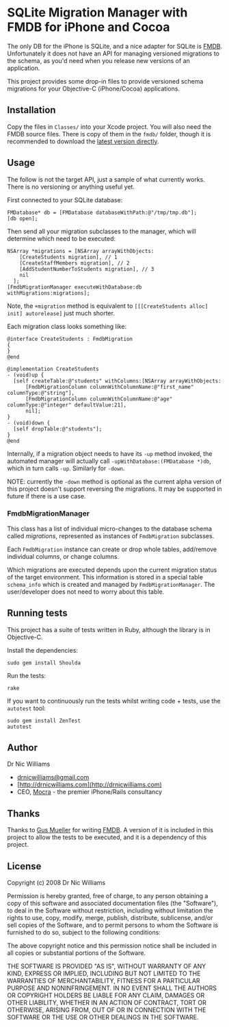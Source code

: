 # SQLite Migration Manager with FMDB for iPhone and Cocoa

The only DB for the iPhone is SQLite, and a nice adapter for SQLite is [FMDB](http://gusmueller.com/blog/archives/2008/06/new_home_for_fmdb.html). 
Unfortunately it does not have an API for managing versioned migrations to the schema, 
as you'd need when you release new versions of an application.

This project provides some drop-in files to provide versioned schema migrations for
your Objective-C (iPhone/Cocoa) applications.

## Installation

Copy the files in `Classes/` into your Xcode project. You will also need the FMDB source files. There is copy of them in the `fmdb/` folder, though it is recommended to download the [latest version directly](http://gusmueller.com/blog/archives/2008/06/new_home_for_fmdb.html).

## Usage

The follow is not the target API, just a sample of what currently works. There is no versioning or anything useful
yet.

First connected to your SQLite database:

    FMDatabase* db = [FMDatabase databaseWithPath:@"/tmp/tmp.db"];
    [db open];
  
Then send all your migration subclasses to the manager, which will determine which need to be executed:

    NSArray *migrations = [NSArray arrayWithObjects:
        [CreateStudents migration], // 1
        [CreateStaffMembers migration], // 2
        [AddStudentNumberToStudents migration], // 3
        nil
      ];
    [FmdbMigrationManager executeWithDatabase:db withMigrations:migrations];

Note, the `+migration` method is equivalent to `[[[CreateStudents alloc] init] autorelease]` just much shorter. 

Each migration class looks something like:

    @interface CreateStudents : FmdbMigration
    {
    }
    @end

    @implementation CreateStudents
    - (void)up {
      [self createTable:@"students" withColumns:[NSArray arrayWithObjects:
          [FmdbMigrationColumn columnWithColumnName:@"first_name" columnType:@"string"],
          [FmdbMigrationColumn columnWithColumnName:@"age" columnType:@"integer" defaultValue:21],
          nil];
    }
    - (void)down {
      [self dropTable:@"students"];
    }
    @end


Internally, if a migration object needs to have its `-up` method invoked, the automated manager
will actually call `-upWithDatabase:(FMDatabase *)db`, which in turn calls `-up`. Similarly
for `-down`.

NOTE: currently the `-down` method is optional as the current alpha version of this project doesn't support reversing 
the migrations. It may be supported in future if there is a use case.

### FmdbMigrationManager

This class has a list of individual micro-changes to the database schema called *migrations*, represented
as instances of `FmdbMigration` subclasses. 

Each `FmdbMigration` instance can create or drop whole tables, add/remove individual columns, or change columns. 

Which migrations are executed depends upon the current
migration status of the target environment. This information is stored in a special table `schema_info`
which is created and managed by `FmdbMigrationManager`. The user/developer does not need to worry about
this table.

## Running tests

This project has a suite of tests written in Ruby, although the library is in Objective-C.

Install the dependencies:

    sudo gem install Shoulda

Run the tests:

    rake

If you want to continuously run the tests whilst writing code + tests, use the `autotest` tool:

    sudo gem install ZenTest
    autotest

## Author

Dr Nic Williams 

* [drnicwilliams@gmail.com](mailto:&#x64;&#x72;&#x6E;&#x69;&#x63;&#x77;&#x69;&#x6C;&#x6C;&#x69;&#x61;&#x6D;&#x73;&#x40;&#x67;&#x6D;&#x61;&#x69;&#x6C;&#x2E;&#x63;&#x6F;&#x6D;)
* [http://drnicwilliams.com](http://drnicwilliams.com)
* CEO, [Mocra](http://www.mocra.com/) - the premier iPhone/Rails consultancy

## Thanks

Thanks to [Gus Mueller](http://gusmueller.com/) for writing [FMDB](http://gusmueller.com/blog/archives/2008/06/new_home_for_fmdb.html). A version of it is included in this project
to allow the tests to be executed, and it is a dependency of this project.

## License

Copyright (c) 2008 Dr Nic Williams

Permission is hereby granted, free of charge, to any person obtaining
a copy of this software and associated documentation files (the
"Software"), to deal in the Software without restriction, including
without limitation the rights to use, copy, modify, merge, publish,
distribute, sublicense, and/or sell copies of the Software, and to
permit persons to whom the Software is furnished to do so, subject to
the following conditions:

The above copyright notice and this permission notice shall be
included in all copies or substantial portions of the Software.

THE SOFTWARE IS PROVIDED "AS IS", WITHOUT WARRANTY OF ANY KIND,
EXPRESS OR IMPLIED, INCLUDING BUT NOT LIMITED TO THE WARRANTIES OF
MERCHANTABILITY, FITNESS FOR A PARTICULAR PURPOSE AND
NONINFRINGEMENT. IN NO EVENT SHALL THE AUTHORS OR COPYRIGHT HOLDERS BE
LIABLE FOR ANY CLAIM, DAMAGES OR OTHER LIABILITY, WHETHER IN AN ACTION
OF CONTRACT, TORT OR OTHERWISE, ARISING FROM, OUT OF OR IN CONNECTION
WITH THE SOFTWARE OR THE USE OR OTHER DEALINGS IN THE SOFTWARE.